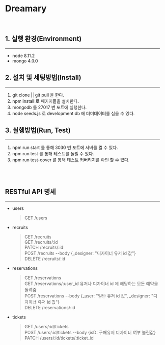 # Dreamary

<br>

## 1. 실행 환경(Environment)

---

- node 8.11.2
- mongo 4.0.0

## 2. 설치 및 세팅방법(Install)

---

1. git clone || git pull 을 한다.
2. npm install 로 패키지들을 설치한다.
3. mongodb 를 27017 번 포트에 실행한다.
4. node seeds.js 로 development db 에 더미데이터를 심을 수 있다.

## 3. 실행방법(Run, Test)

---

1. npm run start 를 통해 3030 번 포트에 서버를 켤 수 있다.
2. npm run test 를 통해 테스트를 돌릴 수 있다.
3. npm run test-cover 를 통해 테스트 커버리지를 확인 할 수 있다.

<br><br>

## RESTful API 명세

---

- users

  > GET /users

- recruits

  > GET /recruits <br>
  > GET /recruits/:id <br>
  > PATCH /recruits/:id <br>
  > POST /recruits --body {\_designer: "디자이너 유저 id 값"} <br>
  > DELETE /recruits/:id

- reservations

  > GET /reservations <br>
  > GET /reservations/:user_id 유저나 디자이너 id 에 해당하는 모든 예약을 돌려줌 <br>
  > POST /reservations --body {\_user: "일반 유저 id 값", \_designer: "디자이너 유저 id 값"} <br>
  > DELETE /reservations/:id

- tickets
  > GET /users/:id/tickets <br>
  > POST /users/:id/tickets --body {isD: 구매유저 디자이너 여부 불린값} <br>
  > PATCH /users/:id/tickets/:ticket_id
